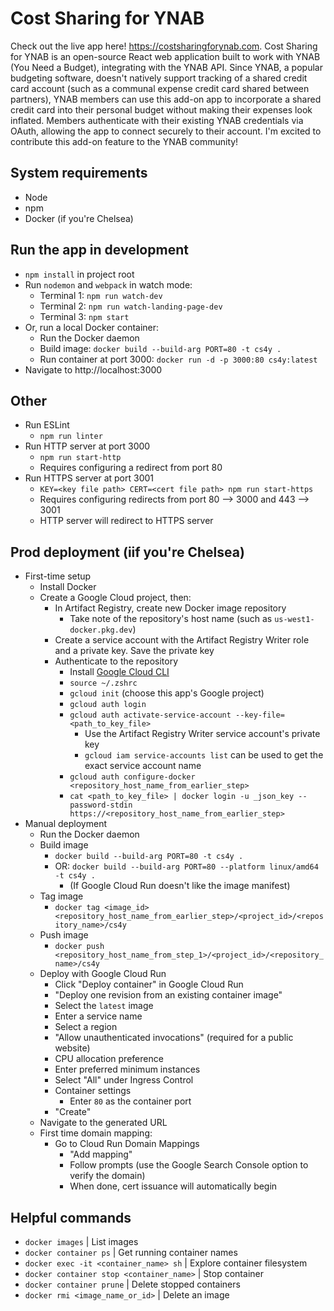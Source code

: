 # Cost Sharing for YNAB
Check out the live app here! https://costsharingforynab.com. Cost Sharing for YNAB is an open-source React web application built to work with YNAB (You Need a Budget), integrating with the YNAB API. Since YNAB, a popular budgeting software, doesn't natively support tracking of a shared credit card account (such as a communal expense credit card shared between partners), YNAB members can use this add-on app to incorporate a shared credit card into their personal budget without making their expenses look inflated. Members authenticate with their existing YNAB credentials via OAuth, allowing the app to connect securely to their account. I'm excited to contribute this add-on feature to the YNAB community!

## System requirements
  - Node
  - npm
  - Docker (if you're Chelsea)

## Run the app in development
  - `npm install` in project root
  - Run `nodemon` and `webpack` in watch mode:
    - Terminal 1: `npm run watch-dev`
    - Terminal 2: `npm run watch-landing-page-dev`
    - Terminal 3: `npm start`
  - Or, run a local Docker container:
    - Run the Docker daemon
    - Build image: `docker build --build-arg PORT=80 -t cs4y .`
    - Run container at port 3000: `docker run -d -p 3000:80 cs4y:latest`
  - Navigate to http://localhost:3000

## Other
  - Run ESLint
    - `npm run linter`
  - Run HTTP server at port 3000
    - `npm run start-http`
    - Requires configuring a redirect from port 80
  - Run HTTPS server at port 3001
    - `KEY=<key file path> CERT=<cert file path> npm run start-https`
    - Requires configuring redirects from port 80 --> 3000 and 443 --> 3001
    - HTTP server will redirect to HTTPS server

## Prod deployment (iif you're Chelsea)
  - First-time setup
    - Install Docker
    - Create a Google Cloud project, then:
      - In Artifact Registry, create new Docker image repository
        - Take note of the repository's host name (such as `us-west1-docker.pkg.dev`)
      - Create a service account with the Artifact Registry Writer role and a private key. Save the private key
      - Authenticate to the repository
        - Install [Google Cloud CLI](https://cloud.google.com/sdk/docs/install)
        - `source ~/.zshrc`
        - `gcloud init` (choose this app's Google project)
        - `gcloud auth login`
        - `gcloud auth activate-service-account --key-file=<path_to_key_file>`
          - Use the Artifact Registry Writer service account's private key
          - `gcloud iam service-accounts list` can be used to get the exact service account name
        - `gcloud auth configure-docker <repository_host_name_from_earlier_step>`
        - `cat <path_to_key_file> | docker login -u _json_key --password-stdin https://<repository_host_name_from_earlier_step>`
  - Manual deployment
    - Run the Docker daemon
    - Build image
      - `docker build --build-arg PORT=80 -t cs4y .`
      - OR: `docker build --build-arg PORT=80 --platform linux/amd64 -t cs4y .`
        - (If Google Cloud Run doesn't like the image manifest)
    - Tag image
      - `docker tag <image_id> <repository_host_name_from_earlier_step>/<project_id>/<repository_name>/cs4y`
    - Push image
      - `docker push <repository_host_name_from_step_1>/<project_id>/<repository_name>/cs4y`
    - Deploy with Google Cloud Run
      - Click "Deploy container" in Google Cloud Run
      - "Deploy one revision from an existing container image"
      - Select the `latest` image
      - Enter a service name
      - Select a region
      - "Allow unauthenticated invocations" (required for a public website)
      - CPU allocation preference
      - Enter preferred minimum instances
      - Select "All" under Ingress Control
      - Container settings
        - Enter `80` as the container port
      - "Create"
    - Navigate to the generated URL
    - First time domain mapping:
      - Go to Cloud Run Domain Mappings
        - "Add mapping"
        - Follow prompts (use the Google Search Console option to verify the domain)
        - When done, cert issuance will automatically begin

## Helpful commands
  - `docker images` | List images
  - `docker container ps` | Get running container names
  - `docker exec -it <container_name> sh` | Explore container filesystem
  - `docker container stop <container_name>` | Stop container
  - `docker container prune` | Delete stopped containers
  - `docker rmi <image_name_or_id>` | Delete an image
